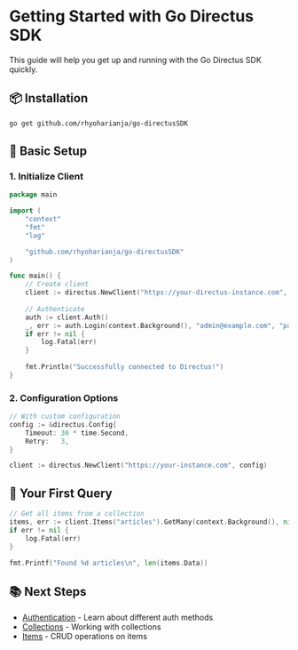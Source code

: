 # Getting Started with Go Directus SDK

This guide will help you get up and running with the Go Directus SDK quickly.

## 📦 Installation

```bash
go get github.com/rhyoharianja/go-directusSDK
```

## 🔧 Basic Setup

### 1. Initialize Client

```go
package main

import (
    "context"
    "fmt"
    "log"

    "github.com/rhyoharianja/go-directusSDK"
)

func main() {
    // Create client
    client := directus.NewClient("https://your-directus-instance.com", nil)
    
    // Authenticate
    auth := client.Auth()
    _, err := auth.Login(context.Background(), "admin@example.com", "password")
    if err != nil {
        log.Fatal(err)
    }
    
    fmt.Println("Successfully connected to Directus!")
}
```

### 2. Configuration Options

```go
// With custom configuration
config := &directus.Config{
    Timeout: 30 * time.Second,
    Retry:   3,
}

client := directus.NewClient("https://your-instance.com", config)
```

## 🎯 Your First Query

```go
// Get all items from a collection
items, err := client.Items("articles").GetMany(context.Background(), nil)
if err != nil {
    log.Fatal(err)
}

fmt.Printf("Found %d articles\n", len(items.Data))
```

## 📚 Next Steps

- [Authentication](Authentication) - Learn about different auth methods
- [Collections](Collections) - Working with collections
- [Items](Items) - CRUD operations on items
